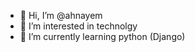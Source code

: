 - 👋 Hi, I’m @ahnayem
- 👀 I’m interested in technolgy
- 🌱 I’m currently learning python (Django)

<!---
ahnayem/ahnayem is a ✨ special ✨ repository because its `README.md` (this file) appears on your GitHub profile.
You can click the Preview link to take a look at your changes.
--->
